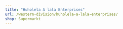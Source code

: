 ```yaml
---
title: "Huholela A lala Enterprises"
url: /western-division/huholela-a-lala-enterprises/
shop: Supermarkt
---
```

